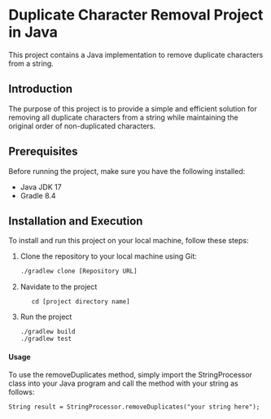 # Duplicate Character Removal Project in Java

This project contains a Java implementation to remove duplicate characters from a string.

## Introduction

The purpose of this project is to provide a simple and efficient solution for removing all duplicate characters from a string while maintaining the original order of non-duplicated characters.

## Prerequisites

Before running the project, make sure you have the following installed:
- Java JDK 17
- Gradle 8.4

## Installation and Execution

To install and run this project on your local machine, follow these steps:

1. Clone the repository to your local machine using Git:

   ```bash
   ./gradlew clone [Repository URL]
   ```
2. Navidate to the project
   ```
      cd [project directory name]
    ```
3. Run the project 
   ```
   ./gradlew build
   ./gradlew test
   ```


#### Usage
To use the removeDuplicates method, simply import the StringProcessor class into your Java program and call the method with your string as follows:

   ```
   String result = StringProcessor.removeDuplicates("your string here");
   ```